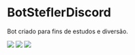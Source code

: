 # BotSteflerDiscord

Bot criado para fins de estudos e diversão.

![](https://i.imgur.com/MGUJH23.png)
![](https://i.imgur.com/eaJoPLp.png)
![](https://i.imgur.com/g4ciMm1.png)
